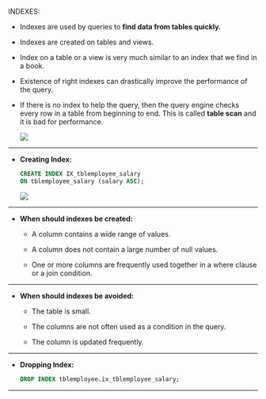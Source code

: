 INDEXES:

- Indexes are used by queries to **find data from tables quickly.**
- Indexes are created on tables and views.
- Index on a table or a view is very much similar to an index that we find in a book.
- Existence of right indexes can drastically improve the performance of the query.
- If there is no index to help the query, then the query engine checks every row in a table from beginning to end. This is called **table scan** and it is bad  for performance.

    **![](https://lh3.googleusercontent.com/qteYNG2DlJlXcKzocNYHV6XPFp83BEtejkXuaiMcI8WcPm5-u0EqAy4aGRzB4eR3BRhr-VpX4Uk0qZGNJTYUeZnBOlgAPyCz6aWuVcGxpGmVzXvLQRVVfQbuEBD4O_a-LEWqscGWGVGnBqvD3Ia5Xg)**

---

- **Creating Index:**

    ```sql
    CREATE INDEX IX_tblemployee_salary 
    ON tblemployee_salary (salary ASC); 
    ```

    **![](https://lh6.googleusercontent.com/uhgnIFdr3YHYERwY2IpELtjaE8SpZ05irRT2xHwSGjhXH25hQeLEDANZugsEcCCtQGh6V35WnOHNCS8ooliBxsgZPxww9fssnfXcZ42ti5Dyb82iJ6ki-bWvT9sT-ZdmkyAKgHHBi8DMczBWfudoZA)**

---

- **When should indexes be created:**

  - A column contains a wide range of values.

  - A column does not contain a large number of null values.

  - One or more columns are frequently used together in a where clause or a join condition.

---

- **When should indexes be avoided:**

  - The table is small.

  - The columns are not often used as a condition in the query.

  - The column is updated frequently.

---

- **Dropping Index:**

    ```sql
    DROP INDEX tblemployee.ix_tblemployee_salary; 
    ```

---